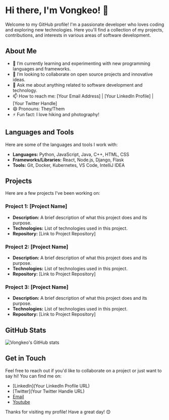 # Hi there, I'm Vongkeo! 👋

Welcome to my GitHub profile! I'm a passionate developer who loves coding and exploring new technologies. Here you'll find a collection of my projects, contributions, and interests in various areas of software development.

## About Me

- 🌱 I’m currently learning and experimenting with new programming languages and frameworks.
- 👯 I’m looking to collaborate on open source projects and innovative ideas.
- 💬 Ask me about anything related to software development and technology.
- 📫 How to reach me: [Your Email Address] | [Your LinkedIn Profile] | [Your Twitter Handle]
- 😄 Pronouns: They/Them
- ⚡ Fun fact: I love hiking and photography!

## Languages and Tools

Here are some of the languages and tools I work with:

- **Languages:** Python, JavaScript, Java, C++, HTML, CSS
- **Frameworks/Libraries:** React, Node.js, Django, Flask
- **Tools:** Git, Docker, Kubernetes, VS Code, IntelliJ IDEA

## Projects

Here are a few projects I've been working on:

### Project 1: [Project Name]
- **Description:** A brief description of what this project does and its purpose.
- **Technologies:** List of technologies used in this project.
- **Repository:** [Link to Project Repository]

### Project 2: [Project Name]
- **Description:** A brief description of what this project does and its purpose.
- **Technologies:** List of technologies used in this project.
- **Repository:** [Link to Project Repository]

### Project 3: [Project Name]
- **Description:** A brief description of what this project does and its purpose.
- **Technologies:** List of technologies used in this project.
- **Repository:** [Link to Project Repository]

## GitHub Stats

![Vongkeo's GitHub stats](https://github-readme-stats.vercel.app/api?username=vongkeo&show_icons=true&theme=radical)

## Get in Touch

Feel free to reach out if you'd like to collaborate on a project or just want to say hi! You can find me on:

- [LinkedIn](Your LinkedIn Profile URL)
- [Twitter](Your Twitter Handle URL)
- [Email](mailto:vongkeokeosavanh@gmail.com)
- [Youtube](https://www.youtube.com/@devla7368)

Thanks for visiting my profile! Have a great day! 😊